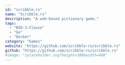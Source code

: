 ```yaml
---
id: "scribble.rs"
name: "Scribble.rs"
description: "A web-based pictionary game."
tags:
  - "BSD-3-Clause"
  - "Go"
  - "Docker"
category: "Games"
website: "https://github.com/scribble-rs/scribble.rs"
github: "https://github.com/scribble-rs/scribble.rs"
#image: "/placeholder.svg?height=300&width=400"
---
```


